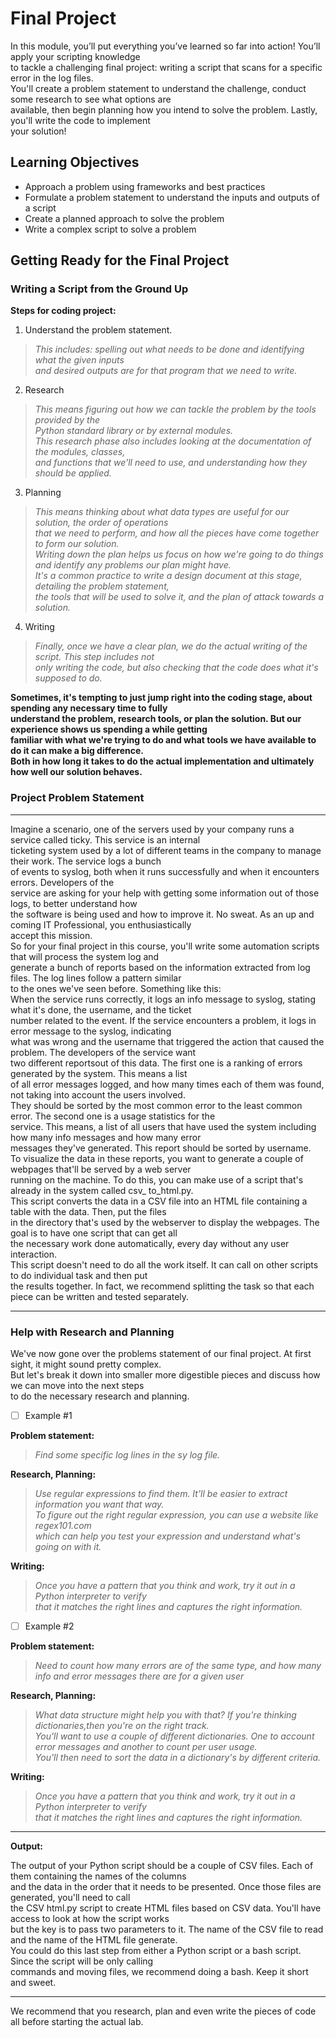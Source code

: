 # Final Project

In this module, you’ll put everything you’ve learned so far into action! You’ll apply your scripting knowledge\
to tackle a challenging final project: writing a script that scans for a specific error in the log files.\
You'll create a problem statement to understand the challenge, conduct some research to see what options are\
available, then begin planning how you intend to solve the problem. Lastly, you'll write the code to implement\
your solution!

## Learning Objectives

- Approach a problem using frameworks and best practices
- Formulate a problem statement to understand the inputs and outputs of a script
- Create a planned approach to solve the problem
- Write a complex script to solve a problem

## Getting Ready for the Final Project

### Writing a Script from the Ground Up

**Steps for coding project:**

1. Understand the problem statement.

> *This includes: spelling out what needs to be done and identifying what the given inputs*\
*and desired outputs are for that program that we need to write.*

2. Research

> *This means figuring out how we can tackle the problem by the tools provided by the*\
*Python standard library or by external modules.*\
*This research phase also includes looking at the documentation of the modules, classes,*\
*and functions that we'll need to use, and understanding how they should be applied.*

3. Planning

> *This means thinking about what data types are useful for our solution, the order of operations*\
*that we need to perform, and how all the pieces have come together to form our solution.*\
*Writing down the plan helps us focus on how we're going to do things and identify any problems our plan might have.*\
*It's a common practice to write a design document at this stage, detailing the problem statement,*\
*the tools that will be used to solve it, and the plan of attack towards a solution.*

4. Writing

> *Finally, once we have a clear plan, we do the actual writing of the script. This step includes not*\
*only writing the code, but also checking that the code does what it's supposed to do.*


**Sometimes, it's tempting to just jump right into the coding stage, about spending any necessary time to fully**\
**understand the problem, research tools, or plan the solution. But our experience shows us spending a while getting**\
**familiar with what we're trying to do and what tools we have available to do it can make a big difference.**\
**Both in how long it takes to do the actual implementation and ultimately how well our solution behaves.**

### Project Problem Statement
***
Imagine a scenario, one of the servers used by your company runs a service called ticky. This service is an internal\
ticketing system used by a lot of different teams in the company to manage their work. The service logs a bunch\
of events to syslog, both when it runs successfully and when it encounters errors. Developers of the\
service are asking for your help with getting some information out of those logs, to better understand how\
the software is being used and how to improve it. No sweat. As an up and coming IT Professional, you enthusiastically\
accept this mission.\
So for your final project in this course, you'll write some automation scripts that will process the system log and\
generate a bunch of reports based on the information extracted from log files. The log lines follow a pattern similar\
to the ones we've seen before. Something like this:\
When the service runs correctly, it logs an info message to syslog, stating what it's done, the username, and the ticket\
number related to the event. If the service encounters a problem, it logs in error message to the syslog, indicating\
what was wrong and the username that triggered the action that caused the problem. The developers of the service want\
two different reportsout of this data. The first one is a ranking of errors generated by the system. This means a list\
of all error messages logged, and how many times each of them was found, not taking into account the users involved.\
They should be sorted by the most common error to the least common error. The second one is a usage statistics for the\
service. This means, a list of all users that have used the system including how many info messages and how many error\
messages they've generated. This report should be sorted by username.\
To visualize the data in these reports, you want to generate a couple of webpages that'll be served by a web server\
running on the machine. To do this, you can make use of a script that's already in the system called csv_ to_html.py.\
This script converts the data in a CSV file into an HTML file containing a table with the data. Then, put the files\
in the directory that's used by the webserver to display the webpages. The goal is to have one script that can get all\
the necessary work done automatically, every day without any user interaction.\
This script doesn't need to do all the work itself. It can call on other scripts to do individual task and then put\
the results together. In fact, we recommend splitting the task so that each piece can be written and tested separately.
***

### Help with Research and Planning

We've now gone over the problems statement of our final project. At first sight, it might sound pretty complex.\
But let's break it down into smaller more digestible pieces and discuss how we can move into the next steps\
to do the necessary research and planning.

- [ ] Example #1

**Problem statement:**
> *Find some specific log lines in the sy log file.*

**Research, Planning:**
> *Use regular expressions to find them. It'll be easier to extract information you want that way.*\
*To figure out the right regular expression, you can use a website like regex101.com*\
*which can help you test your expression and understand what's going on with it.*

**Writing:**
> *Once you have a pattern that you think and work, try it out in a Python interpreter to verify*\
*that it matches the right lines and captures the right information.*

- [ ] Example #2

**Problem statement:**
> *Need to count how many errors are of the same type, and how many info and error messages there are for a given user*

**Research, Planning:**
> *What data structure might help you with that? If you're thinking dictionaries,then you're on the right track.*\
*You'll want to use a couple of different dictionaries. One to account error messages and another to count per user usage.*\
*You'll then need to sort the data in a dictionary's by different criteria.*

**Writing:**
> *Once you have a pattern that you think and work, try it out in a Python interpreter to verify*\
*that it matches the right lines and captures the right information.*

***
**Output:**

The output of your Python script should be a couple of CSV files. Each of them containing the names of the columns\
and the data in the order that it needs to be presented. Once those files are generated, you'll need to call\
the CSV html.py script to create HTML files based on CSV data. You'll have access to look at how the script works\
but the key is to pass two parameters to it. The name of the CSV file to read and the name of the HTML file generate.\
You could do this last step from either a Python script or a bash script. Since the script will be only calling\
commands and moving files, we recommend doing a bash. Keep it short and sweet.
***

We recommend that you research, plan and even write the pieces of code all before starting the actual lab.